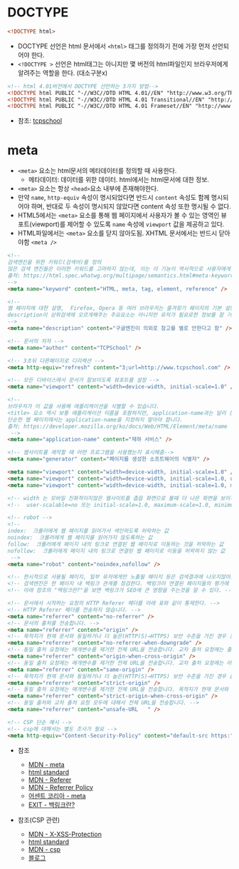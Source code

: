 # DOCTYPE

```html
<!DOCTYPE html>
```

- DOCTYPE 선언은 html 문서에서 `<html>` 태그를 정의하기 전에 가장 먼저 선언되어야 한다.
- `<!DOCTYPE >` 선언은 html태그는 아니지만 몇 버전의 html파일인지 브라우저에게 알려주는 역할을 한다. (대소구분x)

```html
<!-- html 4.01버전에서 DOCTYPE 선언하는 3가지 방법-->
<!DOCTYPE html PUBLIC "-//W3C//DTD HTML 4.01//EN" "http://www.w3.org/TR/html4/strict.dtd">
<!DOCTYPE html PUBLIC "-//W3C//DTD HTML 4.01 Transitional//EN" "http://www.w3.org/TR/html4/loose.dtd">
<!DOCTYPE html PUBLIC "-//W3C//DTD HTML 4.01 Frameset//EN" "http://www.w3.org/TR/html4/frameset.dtd">
```

- 참조: [tcpschool](http://www.tcpschool.com/html-tags/doctype)

# meta

- `<meta>` 요소는 html문서의 메타데이터를 정의할 때 사용한다.
  - 메타데이터: 데이터를 위한 데이터. html에서는 html문서에 대한 정보.
- `<meta>` 요소는 항상 `<head>`요소 내부에 존재해야한다.
- 만약 `name`, `http-equiv` 속성이 명시되었다면 반드시 `content` 속성도 함께 명시되어야 하며, 반대로 두 속성이 명시되지 않았다면 content 속성 또한 명시될 수 없다.
- HTML5에서는 `<meta>` 요소를 통해 웹 페이지에서 사용자가 볼 수 있는 영역인 뷰포트(viewport)를 제어할 수 있도록 `name` 속성에 `viewport` 값을 제공하고 있다.
- HTML파일에서는 `<meta>` 요소를 닫지 않아도됨. XHTML 문서에서는 반드시 닫아야함 `<meta />`

```html
<!-- 
검색엔진을 위한 키워드(검색어)를 정의
많은 검색 엔진들은 이러한 키워드를 고려하지 않는데, 이는 이 기능이 역사적으로 사용자에게 도움이 되지 않는 방식으로 스팸 검색 엔진 결과를 얻는 방법으로 신뢰성이 떨어지고 심지어 오해의 소지가 있게 사용되었기 때문이다.
출처: https://html.spec.whatwg.org/multipage/semantics.html#meta-keywords
-->
<meta name="keyword" content="HTML, meta, tag, element, reference" />

<!--
웹 페이지에 대한 설명,  Firefox, Opera 등 여러 브라우저는 즐겨찾기 페이지의 기본 설명 값으로 description 메타데이터를 사용함
description이 상위검색에 오르게해주는 주요요소는 아니지만 유저가 필요로한 정보를 잘 기재한다면 그것또한 유의미한 가치를 가진다.
-->
<meta name="description" content="구글엔진이 의외로 참고를 별로 안한다고 함" />

<!-- 문서의 저자 -->
<meta name="author" content="TCPSchool" />

<!-- 3초뒤 다른페이지로 디리렉션 -->
<meta http-equiv="refresh" content="3;url=http://www.tcpschool.com" />

<!-- 모든 디바이스에서 문서가 잘보이도록 뷰포트를 설정 -->
<meta name="viewport" content="width=device-width, initial-scale=1.0" />

<!-- 
브라우저가 이 값을 사용해 애플리케이션을 식별할 수 있습니다.
<title> 요소 역시 보통 애플리케이션 이름을 포함하지만, application-name과는 달리 문서 이름이나 상태 등 다른 정보도 존재할 수 있다는 점에서 차이가 있습니다.
단순한 웹 페이지에서는 application-name을 지정하지 말아야 합니다.
출처: https://developer.mozilla.org/ko/docs/Web/HTML/Element/meta/name
 -->
<meta name="application-name" content="재하 서비스" />

<!-- 웹사이트를 제작할 때 어떤 프로그램을 사용했는지 표시해줌-->
<meta name="generator" content="페이지를 생성한 소프트웨어의 식별자" />
```

```html
<meta name="viewport" content="width=device-width, initial-scale=1.0" />
<meta name="viewport" content="width=device-width, initial-scale=1.0, user-scalable=no" />
<meta name="viewport" content="width=device-width, initial-scale=1.0, maximum-scale=1.0, minimum-scale=1.0" />

<!-- width 는 모바일 친화적이지않은 웹사이트를 좁읍 화면으로 볼때 더 나은 화면을 보이게 해준다. -->
<!--  user-scalable=no 또는 initial-scale=1.0, maximum-scale=1.0, minimum-scale=1.0 으로 화면 확대/축소 등을 하지 않게 설게가능함.-->
```

```html
<!-- robot -->
<!--
index:  크롤러에게 웹 페이지를 읽어가서 색인하도록 허락하는 값
noindex:  크롤러에게 웹 페이지를 읽어가지 않도록하는 값 
follow:  크롤러에게 페이지 내의 링크로 연결된 웹 페이지로 이동하는 것을 허락하는 값
nofollow:  크롤러에게 페이지 내의 링크로 연결된 웹 페이지로 이동을 허락하지 않는 값
 -->
<meta name="robot" content="noindex,nofollow" />

<!-- 한시적으로 사용될 페이지, 일부 유저에게만 노출될 페이지 등은 검색결과에 나오지않아도 되기도한다. 그럴때 noindex를 적용. 기본적으로 index가 적용되어있음.-->
<!-- 검색엔진은 한 페이지 내 백링크 관계를 점검한다. 백링크러 연결된 페이지들의 평가에 영향을 주고싶지않다면 nofollow를 적용. -->
<!-- 아래 참조의 "백링크란?"을 보면 백링크가 SEO에 큰 영향을 주는것을 알 수 있다. -->
```

```html
<!-- 문서에서 시작하는 요청의 HTTP Referer 헤더를 아래 표와 같이 통제한다. -->
<!-- HTTP Referer 헤더를 전송하지 않습니다. -->
<meta name="referrer" content="no-referrer" />
<!-- 문서의 출처를 전송합니다. -->
<meta name="referrer" content="origin" />
<!-- 목적지가 현재 문서와 동일하거나 더 높은(HTTP(S)→HTTPS) 보안 수준을 가진 경우 전체 URL을 전송하고, 더 취약(HTTPS→HTTP)한 경우 전송하지 않습니다. 기본 동작 방식입니다. -->
<meta name="referrer" content="no-referrer-when-downgrade" />
<!-- 동일 출처 요청에는 매개변수를 제거한 전체 URL을 전송합니다. 교차 출처 요청에는 출처만 전송합니다. -->
<meta name="referrer" content="origin-when-cross-origin" />
<!-- 동일 출처 요청에는 매개변수를 제거한 전체 URL을 전송합니다. 교차 출처 요청에는 아무 레퍼러 정보도 보내지 않습니다. -->
<meta name="referrer" content="same-origin" />
<!-- 목적지가 현재 문서와 동일하거나 더 높은(HTTP(S)→HTTPS) 보안 수준을 가진 경우 출처를 전송하고, 더 취약(HTTPS→HTTP)한 경우 전송하지 않습니다. -->
<meta name="referrer" content="strict-origin" />
<!-- 동일 출처 요청에는 매개변수를 제거한 전체 URL을 전송합니다. 목적지가 현재 문서와 동일하거나 더 높은 보안 수준(HTTP(S)→HTTPS)을 가진 경우 자신의 출처를 전송합니다. 그 외의 경우 아무 레퍼러 정보도 보내지 않습니다. -->
<meta name="referrer" content="strict-origin-when-cross-origin" />
<!-- 동일 출처와 교차 출처 요청 모두에 대해서 전체 URL을 전송합니다. -->
<meta name="referrer" content="unsafe-URL	" />
```

```html
<!-- CSP 단순 예시 -->
<!-- csp에 대해서는 별도 조사가 필요 -->
<meta http-equiv="Content-Security-Policy" content="default-src https:" />
```

- 참조

  - [MDN - meta](https://developer.mozilla.org/ko/docs/Web/HTML/Element/meta/name#html_%EB%AA%85%EC%84%B8%EA%B0%80_%EC%A0%95%EC%9D%98%ED%95%98%EB%8A%94_%ED%91%9C%EC%A4%80_%EB%A9%94%ED%83%80%EB%8D%B0%EC%9D%B4%ED%84%B0_%EC%9D%B4%EB%A6%84)
  - [html standard](https://html.spec.whatwg.org/multipage/semantics.html#standard-metadata-names)
  - [MDN - Referer](https://developer.mozilla.org/ko/docs/Web/HTTP/Headers/Referer)
  - [MDN - Referrer Policy](https://developer.mozilla.org/en-US/docs/Web/HTTP/Headers/Referrer-Policy)
  - [어센트 코리아 - meta](https://www.ascentkorea.com/meta-description-seo/)
  - [EXIT - 백링크란?](https://marketingexit.com/%EB%B0%B1%EB%A7%81%ED%81%AC%EB%9E%80/)

- 참조(CSP 관련)
  - [MDN - X-XSS-Protection](https://developer.mozilla.org/ko/docs/Web/HTTP/Headers/X-XSS-Protection)
  - [html standard](https://html.spec.whatwg.org/multipage/semantics.html#attr-meta-http-equiv-content-security-policy)
  - [MDN - csp](https://developer.mozilla.org/ko/docs/Web/HTTP/Headers/Content-Security-Policy)
  - [블로그](https://simjaejin.tistory.com/31)
